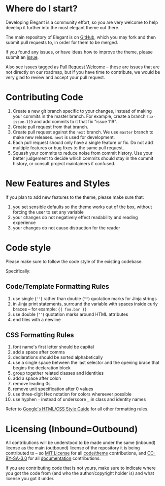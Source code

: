 # Where do I start?

Developing Elegant is a community effort, so you are very welcome to help develop it further into the most elegant theme out there.

The main repository of Elegant is on [GitHub][elegant], which you may fork and then submit pull requests to, in order for them to be merged.

If you found any issues, or have ideas how to improve the theme, please submit an [issue].

Also see issues tagged as [Pull Request Welcome](https://github.com/Pelican-Elegant/elegant/labels/pull%20request%20welcome) – these are issues that are not directly on our roadmap, but if you have time to contribute, we would be very glad to review and accept your pull request.

# Contributing Code

1. Create a new git branch specific to your changes, instead of making your commits in the master branch. For example, create a branch `fix-issue-119` and add commits to it that fix "issue 119".
2. Create pull request from that branch.
3. Create pull request against the `next` branch. We use `master` branch to make new releases. `next` is used for development.
4. Each pull request should only have a single feature or fix. Do not add multiple features or bug fixes to the same pull request.
5. Squash your commits to reduce noise from commit history. Use your better judgement to decide which commits should stay in the commit history, or consult project maintainers if confused.

# New Features and Styles

If you plan to add new features to the theme, please make sure that:

1. you set sensible defaults so the theme works out of the box, without forcing the user to set any variable
2. your changes do not negatively effect readability and reading experience
3. your changes do not cause distraction for the reader

# Code style

Please make sure to follow the code style of the existing codebase.

Specifically:

## Code/Template Formatting Rules

1. use single (`''`) rather than double (`""`) quotation marks for Jinja strings
2. in Jinja print statements, surround the variable with spaces inside curly braces – for example: `{{ foo.bar }}`
3. use double (`""`) quotation marks around HTML attributes
4. end files with a newline

## CSS Formatting Rules

1. font name's first letter should be capital
2. add a space after comma
3. declarations should be sorted alphabetically
4. use a single space between the last selector and the opening brace that begins the declaration block
5. group together related classes and identities
6. add a space after colon
7. remove leading 0s
8. remove unit specification after 0 values
9. use three-digit Hex notation for colors whereever possible
10. use hyphen `-` instead of underscore `_` in class and identity names

Refer to [Google's HTML/CSS Style Guide][google_style_guide] for all other formatting rules.

# Licensing (Inbound=Outbound)

All contributions will be understood to be made under the same (inbound) license as the main (outbound) license of the repository it is being contributed to – so [MIT License] for all [code/theme][elegant] contributions, and [CC-BY-SA-3.0] for all [documentation] contributions.

If you are contributing code that is not yours, make sure to indicate where you got the code from (and who the author/copyright holder is) and what license you got it under.

[cc-by-sa-3.0]: https://spdx.org/licenses/CC-BY-SA-3.0.html
[contributing]: ./CONTRIBUTING.md
[documentation]: https://github.com/Pelican-Elegant/documentation
[elegant]: https://github.com/Pelican-Elegant/elegant
[google_style_guide]: https://google.github.io/styleguide/htmlcssguide.html
[issue]: https://github.com/Pelican-Elegant/elegant/issues/
[mit license]: https://spdx.org/licenses/MIT.html
